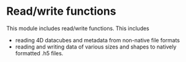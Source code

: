 # Read/write functions

This module includes read/write functions.  This includes
- reading 4D datacubes and metadata from non-native file formats
- reading and writing data of various sizes and shapes to natively formatted .h5 files.


